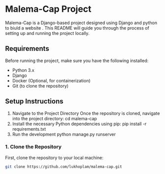 # Malema-Cap Project

Malema-Cap is a Django-based project designed using Django and python to biuld a website . This README will guide you through the process of setting up and running the project locally.

## Requirements

Before running the project, make sure you have the following installed:

- Python 3.x
- Django
- Docker (Optional, for containerization)
- Git (to clone the repository)

## Setup Instructions
1. Navigate to the Project Directory
Once the repository is cloned, navigate into the project directory: cd malema-cap
2. Install the necessary Python dependencies using pip:
pip install -r requirements.txt
3. Run the development 
python manage.py runserver


### 1. Clone the Repository

First, clone the repository to your local machine:

```bash
git clone https://github.com/lukhoplam/malema-cap.git





